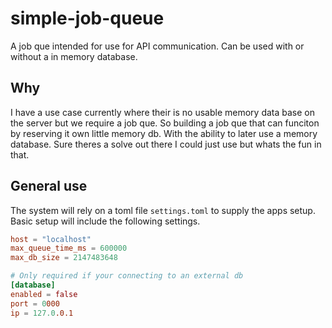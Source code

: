 # simple-job-queue
A job que intended for use for API communication. Can be used with or without a in memory database.

## Why 
I have a use case currently where their is no usable memory data base on the server but we require a job que. So building a job que that can funciton by reserving it own little memory db. With the ability to later use a memory database. Sure theres a solve out there I could just use but whats the fun in that. 

## General use
The system will rely on a toml file `settings.toml` to supply the apps setup. Basic setup will include the following settings.
```toml
host = "localhost"
max_queue_time_ms = 600000
max_db_size = 2147483648

# Only required if your connecting to an external db
[database]
enabled = false
port = 0000
ip = 127.0.0.1
```

